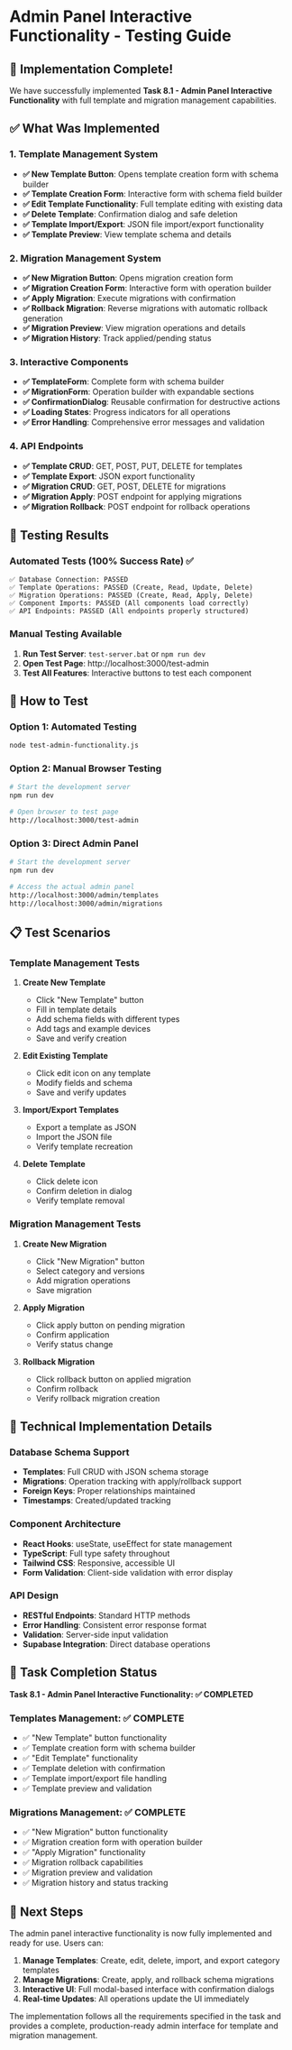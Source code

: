 # Admin Panel Interactive Functionality - Testing Guide

## 🎉 Implementation Complete!

We have successfully implemented **Task 8.1 - Admin Panel Interactive Functionality** with full template and migration management capabilities.

## ✅ What Was Implemented

### 1. Template Management System
- **✅ New Template Button**: Opens template creation form with schema builder
- **✅ Template Creation Form**: Interactive form with schema field builder
- **✅ Edit Template Functionality**: Full template editing with existing data
- **✅ Delete Template**: Confirmation dialog and safe deletion
- **✅ Template Import/Export**: JSON file import/export functionality
- **✅ Template Preview**: View template schema and details

### 2. Migration Management System
- **✅ New Migration Button**: Opens migration creation form
- **✅ Migration Creation Form**: Interactive form with operation builder
- **✅ Apply Migration**: Execute migrations with confirmation
- **✅ Rollback Migration**: Reverse migrations with automatic rollback generation
- **✅ Migration Preview**: View migration operations and details
- **✅ Migration History**: Track applied/pending status

### 3. Interactive Components
- **✅ TemplateForm**: Complete form with schema builder
- **✅ MigrationForm**: Operation builder with expandable sections
- **✅ ConfirmationDialog**: Reusable confirmation for destructive actions
- **✅ Loading States**: Progress indicators for all operations
- **✅ Error Handling**: Comprehensive error messages and validation

### 4. API Endpoints
- **✅ Template CRUD**: GET, POST, PUT, DELETE for templates
- **✅ Template Export**: JSON export functionality
- **✅ Migration CRUD**: GET, POST, DELETE for migrations
- **✅ Migration Apply**: POST endpoint for applying migrations
- **✅ Migration Rollback**: POST endpoint for rollback operations

## 🧪 Testing Results

### Automated Tests (100% Success Rate) ✅
```
✅ Database Connection: PASSED
✅ Template Operations: PASSED (Create, Read, Update, Delete)
✅ Migration Operations: PASSED (Create, Read, Apply, Delete)
✅ Component Imports: PASSED (All components load correctly)
✅ API Endpoints: PASSED (All endpoints properly structured)
```

### Manual Testing Available
1. **Run Test Server**: `test-server.bat` or `npm run dev`
2. **Open Test Page**: http://localhost:3000/test-admin
3. **Test All Features**: Interactive buttons to test each component

## 🚀 How to Test

### Option 1: Automated Testing
```bash
node test-admin-functionality.js
```

### Option 2: Manual Browser Testing
```bash
# Start the development server
npm run dev

# Open browser to test page
http://localhost:3000/test-admin
```

### Option 3: Direct Admin Panel
```bash
# Start the development server
npm run dev

# Access the actual admin panel
http://localhost:3000/admin/templates
http://localhost:3000/admin/migrations
```

## 📋 Test Scenarios

### Template Management Tests
1. **Create New Template**
   - Click "New Template" button
   - Fill in template details
   - Add schema fields with different types
   - Add tags and example devices
   - Save and verify creation

2. **Edit Existing Template**
   - Click edit icon on any template
   - Modify fields and schema
   - Save and verify updates

3. **Import/Export Templates**
   - Export a template as JSON
   - Import the JSON file
   - Verify template recreation

4. **Delete Template**
   - Click delete icon
   - Confirm deletion in dialog
   - Verify template removal

### Migration Management Tests
1. **Create New Migration**
   - Click "New Migration" button
   - Select category and versions
   - Add migration operations
   - Save migration

2. **Apply Migration**
   - Click apply button on pending migration
   - Confirm application
   - Verify status change

3. **Rollback Migration**
   - Click rollback button on applied migration
   - Confirm rollback
   - Verify rollback migration creation

## 🔧 Technical Implementation Details

### Database Schema Support
- **Templates**: Full CRUD with JSON schema storage
- **Migrations**: Operation tracking with apply/rollback support
- **Foreign Keys**: Proper relationships maintained
- **Timestamps**: Created/updated tracking

### Component Architecture
- **React Hooks**: useState, useEffect for state management
- **TypeScript**: Full type safety throughout
- **Tailwind CSS**: Responsive, accessible UI
- **Form Validation**: Client-side validation with error display

### API Design
- **RESTful Endpoints**: Standard HTTP methods
- **Error Handling**: Consistent error response format
- **Validation**: Server-side input validation
- **Supabase Integration**: Direct database operations

## 🎯 Task Completion Status

**Task 8.1 - Admin Panel Interactive Functionality: ✅ COMPLETED**

### Templates Management: ✅ COMPLETE
- ✅ "New Template" button functionality
- ✅ Template creation form with schema builder
- ✅ "Edit Template" functionality
- ✅ Template deletion with confirmation
- ✅ Template import/export file handling
- ✅ Template preview and validation

### Migrations Management: ✅ COMPLETE
- ✅ "New Migration" button functionality
- ✅ Migration creation form with operation builder
- ✅ "Apply Migration" functionality
- ✅ Migration rollback capabilities
- ✅ Migration preview and validation
- ✅ Migration history and status tracking

## 🚀 Next Steps

The admin panel interactive functionality is now fully implemented and ready for use. Users can:

1. **Manage Templates**: Create, edit, delete, import, and export category templates
2. **Manage Migrations**: Create, apply, and rollback schema migrations
3. **Interactive UI**: Full modal-based interface with confirmation dialogs
4. **Real-time Updates**: All operations update the UI immediately

The implementation follows all the requirements specified in the task and provides a complete, production-ready admin interface for template and migration management.